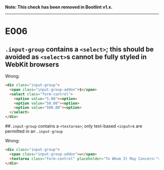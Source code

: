 **Note: This check has been removed in Bootlint v1.x.**

---

# E006

## `.input-group` contains a `<select>`; this should be avoided as `<select>`s cannot be fully styled in WebKit browsers

Wrong:
```html
<div class="input-group">
  <span class="input-group-addon">$</span>
  <select class="form-control">
    <option value="5.00"><option>
    <option value="50.00"><option>
    <option value="500.00"><option>
  </select>
</div>
```

##`.input-group` contains a `<textarea>`; only text-based `<input>`s are permitted in an `.input-group`

Wrong:
```html
<div class="input-group">
  <span class="input-group-addon">✉</span>
  <textarea class="form-control" placeholder="To Whom It May Concern:"></textarea>
</div>
```